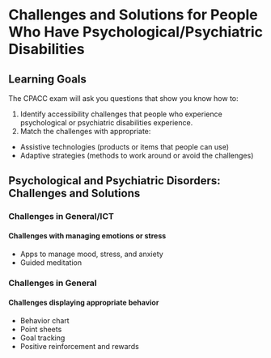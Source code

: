 # Challenges and Solutions for People Who Have Psychological/Psychiatric Disabilities

## Learning Goals

The CPACC exam will ask you questions that show you know how to:

1. Identify accessibility challenges that people who experience psychological or psychiatric disabilities experience.
2. Match the challenges with appropriate:
  - Assistive technologies (products or items that people can use)
  - Adaptive strategies (methods to work around or avoid the challenges)

## Psychological and Psychiatric Disorders: Challenges and Solutions

### Challenges in General/ICT

#### Challenges with managing emotions or stress

- Apps to manage mood, stress, and anxiety
- Guided meditation

### Challenges in General

#### Challenges displaying appropriate behavior

- Behavior chart
- Point sheets
- Goal tracking
- Positive reinforcement and rewards
